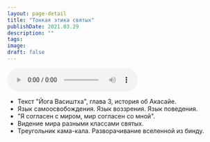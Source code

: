 ```yaml
---
layout: page-detail
title: "Тонкая этика святых"
publishDate: 2021.03.29
description: ""
tags:
image:
draft: false
---
```


<audio title="2021.03.29 - Тонкая этика святых.mp3" src="/upload/iblock/464/464779c67010fdffeefa418be140b68a.mp3" controls=""></audio>

* Текст "Йога Васиштха", глава 3, история об Акасайе.
* Язык самоосвобождения. Язык воззрения. Язык поведения.
* "Я согласен с миром, мир согласен со мной".
* Видение мира разными классами святых.
* Треугольник кама-кала. Разворачивание вселенной из бинду.

  
